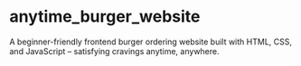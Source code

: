 # anytime_burger_website
A beginner-friendly frontend burger ordering website built with HTML, CSS, and JavaScript – satisfying cravings anytime, anywhere.
